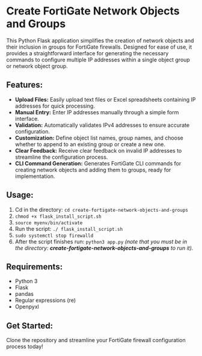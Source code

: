 # Create FortiGate Network Objects and Groups

This Python Flask application simplifies the creation of network objects and their inclusion in groups for FortiGate firewalls. Designed for ease of use, it provides a straightforward interface for generating the necessary commands to configure multiple IP addresses within a single object group or network object group.

## Features:

- **Upload Files:** Easily upload text files or Excel spreadsheets containing IP addresses for quick processing.
- **Manual Entry:** Enter IP addresses manually through a simple form interface.
- **Validation:** Automatically validates IPv4 addresses to ensure accurate configuration.
- **Customization:** Define object list names, group names, and choose whether to append to an existing group or create a new one.
- **Clear Feedback:** Receive clear feedback on invalid IP addresses to streamline the configuration process.
- **CLI Command Generation:** Generates FortiGate CLI commands for creating network objects and adding them to groups, ready for implementation.

## Usage:

1.	Cd in the directory: `cd create-fortigate-network-objects-and-groups`
2.	`chmod +x flask_install_script.sh`
3.	`source myenv/bin/activate`
4.	Run the script: `./ flask_install_script.sh`
5.	`sudo systemctl stop firewalld`
6.	After the script finishes run: `python3 app.py` *(note that you must be in the directory: **create-fortigate-network-objects-and-groups** to run it).*

## Requirements:

- Python 3
- Flask
- pandas
- Regular expressions (re)
- Openpyxl

## Get Started:

Clone the repository and streamline your FortiGate firewall configuration process today!

